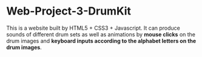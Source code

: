 # Web-Project-3-DrumKit
This is a website built by HTML5 + CSS3 + Javascript. It can produce sounds of different drum sets as well as animations by <strong>mouse clicks</strong> on the drum images and <strong>keyboard inputs according to the alphabet letters on the drum images</strong>.
